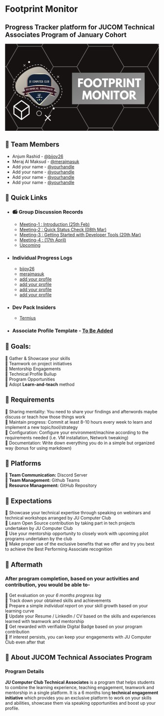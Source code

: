 # Footprint Monitor
## Progress Tracker platform for **JUCOM Technical Associates Program** of **January Cohort**

<img src="assets/cover.png">

## 🎯 Team Members 

- Anjum Rashid - [@bijoy26](https://www.github.com/bijoy26)
- Meraj Al Maksud - [@merajmasuk](https://www.github.com/merajmasuk)
- Add your name - [@yourhandle](#)
- Add your name - [@yourhandle](#)
- Add your name - [@yourhandle](#)
- Add your name - [@yourhandle](#)

## 🎯 Quick Links
- ### 📻 Group Discussion Records
    - [Meeting-1 : Introduction (25th Feb)](https://drive.google.com/file/d/19WsHy81XhaqlGanaXUhymXkBuuHWGiae/view?usp=sharing)
    - [Meeting-2 : Quick Status Check (08th Mar)](#)
    - [Meeting-3 : Getting Started with Developer Tools (20th Mar)](https://drive.google.com/file/d/1vcBFdSx8nVlKM9zOGk_lur7QKQkQplIt/view?usp=sharing)
    - [Meeting-4 : (17th April)](https://drive.google.com/file/d/10C3qvV6Rzhi1GHDqqRCJxPYCwd2ppLEz/view?usp=sharing)
    - [Upcoming](#)

- ### Individual Progress Logs 
    - [bijoy26](progress-logs\bijoy26)
    - [merajmasuk](progress-logs\merajmasuk)
    - [add your profile](#)
    - [add your profile](#)
    - [add your profile](#)
    - [add your profile](#)

- ### Dev Pack Insiders 
    - [Termius](dev-pack-insiders/termius.md)

- ### Associate Profile Template - [To Be Added](#)


## 🎯 Goals:
:small_blue_diamond: Gather & Showcase your skills <br>
:small_blue_diamond: Teamwork on project initiatives <br>
:small_blue_diamond: Mentorship Engagements <br>
:small_blue_diamond: Technical Profile Builup <br>
:small_blue_diamond: Program Opportunities <br>
:small_blue_diamond: Adopt **Learn-and-teach** method


## 🎯 Requirements
:small_blue_diamond: Sharing mentality: You need to share your findings and afterwords maybe discuss or teach how those things work <br>
:small_blue_diamond: Maintain progress: Commit at least 8-10 hours every week to learn and implement a new topic/tool/strategy <br>
:small_blue_diamond: Configuration: Configure your environment/machine according to the requirements needed (i.e. VM installation, Network tweaking) <br>
:small_blue_diamond: Documentation: Write down everything you do in a simple but organized way (bonus for using markdown) <br>


## 🎯 Platforms
:small_blue_diamond: **Team Communication:** Discord Server <br>
:small_blue_diamond: **Team Management:** Github Teams <br>
:small_blue_diamond: **Resource Management:** GitHub Repository


## 🎯 Expectations
:small_blue_diamond: Showcase your technical expertise through speaking on webinars and technical workshops arranged by JU Computer Club <br>
:small_blue_diamond: Learn Open Source contribution by taking part in tech projects undertaken by JU Computer Club <br>
:small_blue_diamond: Use your mentorship opportunity to closely work with upcoming pilot programs undertaken by the club <br>
:small_blue_diamond: Make proper use of the exclusive benefits that we offer and try you best to achieve the Best Performing Associate recognition <br>

## 🎯 Aftermath
### After program completion, based on your activities and contribution, you would be able to-
:small_blue_diamond: Get evaluation on your *6 months progress log* <br> 
:small_blue_diamond: Track down your obtained skills and achievements <br>
:small_blue_diamond: Prepare a simple *individual report* on your skill growth based on your learning curve <br>
:small_blue_diamond: Update your Resume / LinkedIn / CV based on the skills and experiences learned with teamwork and mentorship <br>
:small_blue_diamond: Get rewarded with verifiable Digital Badge based on your program contribution <br>
:small_blue_diamond: If interest persists, you can keep your engagements with JU Computer Club even after that <br>

## 🎯 About JUCOM Technical Associates Program
### Program Details
**JU Computer Club Technical Associates** is a program that helps students to combine the learning experience, teaching engagement, teamwork and mentorship in a single platform. 
It is a 6 months long **technical engagement initiative** which provides you an exclusive platform to work on your skills and abilities, showcase them via speaking opportunities and boost up your profile.

